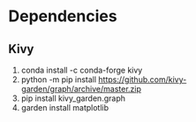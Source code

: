 # Dependencies

## Kivy
1. conda install -c conda-forge kivy
2. python -m pip install https://github.com/kivy-garden/graph/archive/master.zip
3. pip install kivy_garden.graph
4. garden install matplotlib


 